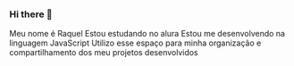 ### Hi there 👋
Meu nome é Raquel
Estou estudando no alura
Estou me desenvolvendo na linguagem JavaScript
Utilizo esse espaço para minha organização e compartilhamento dos meu projetos desenvolvidos
<!--
**rachelzinhave/rachelzinhave** is a ✨ _special_ ✨ repository because its `README.md` (this file) appears on your GitHub profile.

Here are some ideas to get you started:

- 🔭 I’m currently working on ...
- 🌱 I’m currently learning ...
- 👯 I’m looking to collaborate on ...
- 🤔 I’m looking for help with ...
- 💬 Ask me about ...
- 📫 How to reach me: ...
- 😄 Pronouns: ...
- ⚡ Fun fact: ...
-->
